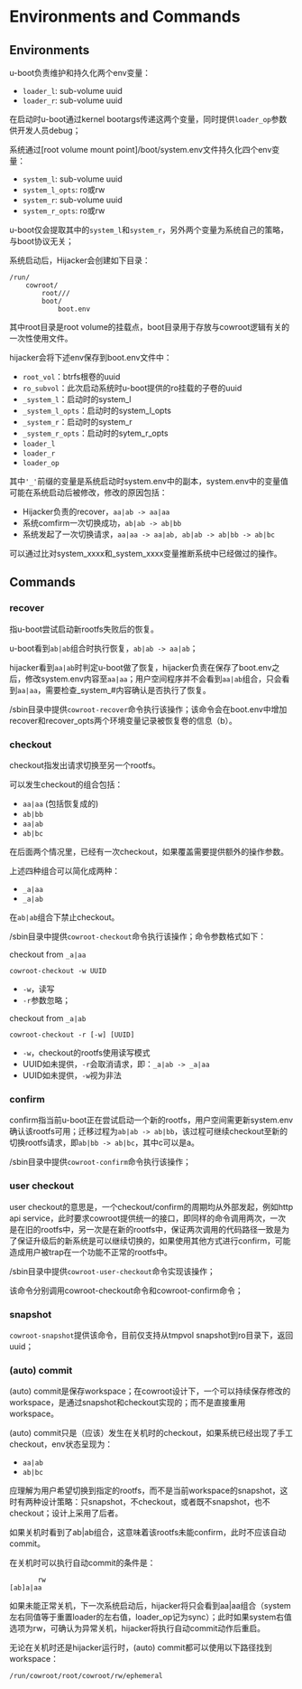 # Environments and Commands

## Environments

u-boot负责维护和持久化两个env变量：

- `loader_l`: sub-volume uuid
- `loader_r`: sub-volume uuid

在启动时u-boot通过kernel bootargs传递这两个变量，同时提供`loader_op`参数供开发人员debug；

系统通过[root volume mount point]/boot/system.env文件持久化四个env变量：
- `system_l`: sub-volume uuid
- `system_l_opts`: ro或rw
- `system_r`: sub-volume uuid
- `system_r_opts`: ro或rw

u-boot仅会提取其中的`system_l`和`system_r`，另外两个变量为系统自己的策略，与boot协议无关；

系统启动后，Hijacker会创建如下目录：

```
/run/
    cowroot/
        root///
        boot/
            boot.env
```

其中root目录是root volume的挂载点，boot目录用于存放与cowroot逻辑有关的一次性使用文件。

hijacker会将下述env保存到boot.env文件中：

- `root_vol`：btrfs根卷的uuid
- `ro_subvol`：此次启动系统时u-boot提供的ro挂载的子卷的uuid
- `_system_l`：启动时的system_l
- `_system_l_opts`：启动时的system_l_opts
- `_system_r`：启动时的system_r
- `_system_r_opts`：启动时的sytem_r_opts
- `loader_l`
- `loader_r`
- `loader_op`

其中`'_'`前缀的变量是系统启动时system.env中的副本，system.env中的变量值可能在系统启动后被修改，修改的原因包括：

- Hijacker负责的recover，`aa|ab -> aa|aa`
- 系统comfirm一次切换成功，`ab|ab -> ab|bb`
- 系统发起了一次切换请求，`aa|aa -> aa|ab, ab|ab -> ab|bb -> ab|bc`

可以通过比对system_xxxx和_system_xxxx变量推断系统中已经做过的操作。

## Commands

### recover

指u-boot尝试启动新rootfs失败后的恢复。

u-boot看到`ab|ab`组合时执行恢复，`ab|ab -> aa|ab`；

hijacker看到`aa|ab`时判定u-boot做了恢复，hijacker负责在保存了boot.env之后，修改system.env内容至`aa|aa`；用户空间程序并不会看到`aa|ab`组合，只会看到`aa|aa`，需要检查_system_#内容确认是否执行了恢复。

/sbin目录中提供`cowroot-recover`命令执行该操作；该命令会在boot.env中增加recover和recover_opts两个环境变量记录被恢复卷的信息（b）。

### checkout

checkout指发出请求切换至另一个rootfs。

可以发生checkout的组合包括：

- `aa|aa` (包括恢复成的)
- `ab|bb`
- `aa|ab`
- `ab|bc`

在后面两个情况里，已经有一次checkout，如果覆盖需要提供额外的操作参数。

上述四种组合可以简化成两种：
- `_a|aa`
- `_a|ab`

在`ab|ab`组合下禁止checkout。

/sbin目录中提供`cowroot-checkout`命令执行该操作；命令参数格式如下：

checkout from `_a|aa`
```
cowroot-checkout -w UUID
```

- `-w`，读写
- `-r`参数忽略；


checkout from `_a|ab`
```
cowroot-checkout -r [-w] [UUID]
```

- `-w`，checkout的rootfs使用读写模式
- UUID如未提供，`-r`会取消请求，即：`_a|ab -> _a|aa`
- UUID如未提供，`-w`视为非法


### confirm

confirm指当前u-boot正在尝试启动一个新的rootfs，用户空间需更新system.env确认该rootfs可用；迁移过程为`ab|ab -> ab|bb`，该过程可继续checkout至新的切换rootfs请求，即`ab|bb -> ab|bc`，其中c可以是a。

/sbin目录中提供`cowroot-confirm`命令执行该操作；

### user checkout

user checkout的意思是，一个checkout/confirm的周期均从外部发起，例如http api service，此时要求cowroot提供统一的接口，即同样的命令调用两次，一次是在旧的rootfs中，另一次是在新的rootfs中，保证两次调用的代码路径一致是为了保证升级后的新系统是可以继续切换的，如果使用其他方式进行confirm，可能造成用户被trap在一个功能不正常的rootfs中。

/sbin目录中提供`cowroot-user-checkout`命令实现该操作；

该命令分别调用cowroot-checkout命令和cowroot-confirm命令；

### snapshot

`cowroot-snapshot`提供该命令，目前仅支持从tmpvol snapshot到ro目录下，返回uuid；

### (auto) commit

(auto) commit是保存workspace；在cowroot设计下，一个可以持续保存修改的workspace，是通过snapshot和checkout实现的；而不是直接重用workspace。

(auto) commit只是（应该）发生在关机时的checkout，如果系统已经出现了手工checkout，env状态呈现为：

- `aa|ab`
- `ab|bc`

应理解为用户希望切换到指定的rootfs，而不是当前workspace的snapshot，这时有两种设计策略：只snapshot，不checkout，或者既不snapshot，也不checkout；设计上采用了后者。

如果关机时看到了ab|ab组合，这意味着该rootfs未能confirm，此时不应该自动commit。

在关机时可以执行自动commit的条件是：

```
       rw
[ab]a|aa
```
如果未能正常关机，下一次系统启动后，hijacker将只会看到aa|aa组合（system左右同值等于重置loader的左右值，loader_op记为sync）；此时如果system右值选项为rw，可确认为异常关机，hijacker将执行自动commit动作后重启。

无论在关机时还是hijacker运行时，(auto) commit都可以使用以下路径找到workspace：

```
/run/cowroot/root/cowroot/rw/ephemeral
```





